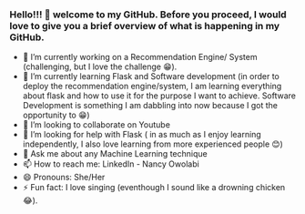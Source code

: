 ### Hello!!! 👋 welcome to my GitHub. Before you proceed, I would love to give you a brief overview of what is happening in my GitHub. 

- 🔭 I’m currently working on a Recommendation Engine/ System (challenging, but I love the challenge 😁).
- 🌱 I’m currently learning Flask and Software development (in order to deploy the recommendation engine/system, I am learning everything about flask and how to use it for the purpose I want to achieve. Software Development is something I am dabbling into now because I got the opportunity to 😁)
- 👯 I’m looking to collaborate on Youtube
- 🤔 I’m looking for help with Flask ( in as much as I enjoy learning independently, I also love learning from more experienced people 😊)
- 💬 Ask me about any Machine Learning technique
- 📫 How to reach me: LinkedIn - Nancy Owolabi
- 😄 Pronouns: She/Her
- ⚡ Fun fact: I love singing (eventhough I sound like a drowning chicken 😂).
